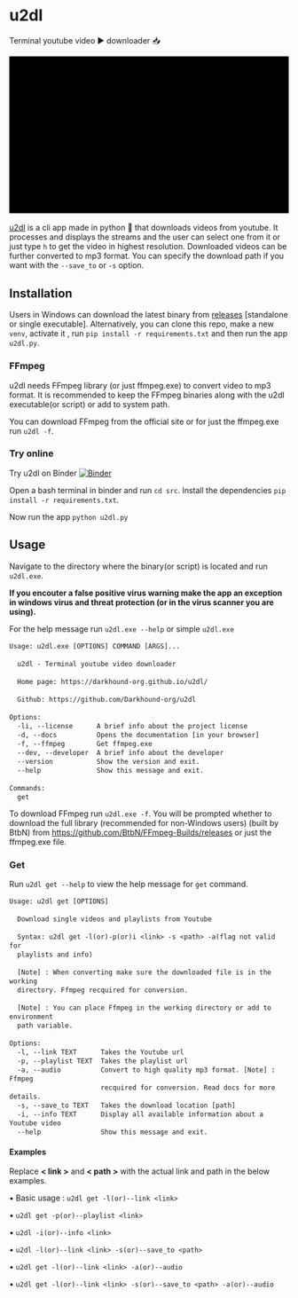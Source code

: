 # u2dl

Terminal youtube video ▶️ downloader 📥

![u2dl-version](/docs/u2dl-v.gif)

[u2dl](https://github.com/Darkhound-org/u2dl) is a cli app made in python 🐍 that downloads videos from youtube. It processes and displays the streams and the user can select one from it or just type `h` to get the video in highest resolution. Downloaded videos can be further converted to mp3 format. You can specify the download path if you want with the `--save_to` or `-s` option.

## Installation
Users in Windows can download the latest binary from [releases](https://github.com/Darkhound-org/u2dl/releases) [standalone or single executable]. Alternatively, you can clone this repo, make a new `venv`, activate it , run `pip install -r requirements.txt` and then run the app `u2dl.py`.

### FFmpeg 
u2dl needs FFmpeg library (or just ffmpeg.exe) to convert video to mp3 format. It is recommended to keep the FFmpeg binaries along with the u2dl executable(or script) or add to system path. 

You can download FFmpeg from the official site or for just the ffmpeg.exe run `u2dl -f`.

### Try online
Try u2dl on Binder
 [![Binder](https://mybinder.org/badge_logo.svg)](https://mybinder.org/v2/gh/Darkhound-org/u2dl/HEAD)

 Open a bash terminal in binder and run `cd src`.
 Install the dependencies `pip install -r requirements.txt`.

 Now run the app `python u2dl.py` 

## Usage
Navigate to the directory where the binary(or script) is located and run `u2dl.exe`. 

**If you encouter a false positive virus warning make the app an exception in windows virus and threat protection (or in the virus scanner you are using).**

For the help message run `u2dl.exe --help` or simple `u2dl.exe`
```
Usage: u2dl.exe [OPTIONS] COMMAND [ARGS]...

  u2dl - Terminal youtube video downloader

  Home page: https://darkhound-org.github.io/u2dl/

  Github: https://github.com/Darkhound-org/u2dl

Options:
  -li, --license      A brief info about the project license
  -d, --docs          Opens the documentation [in your browser]
  -f, --ffmpeg        Get ffmpeg.exe
  --dev, --developer  A brief info about the developer
  --version           Show the version and exit.
  --help              Show this message and exit.

Commands:
  get
```
To download FFmpeg run `u2dl.exe -f`. You will be prompted whether to download the full library (recommended for non-Windows users) (built by  BtbN) from https://github.com/BtbN/FFmpeg-Builds/releases or just the ffmpeg.exe file.

### Get
Run `u2dl get --help` to view the help message for `get` command.
```
Usage: u2dl get [OPTIONS]

  Download single videos and playlists from Youtube

  Syntax: u2dl get -l(or)-p(or)i <link> -s <path> -a(flag not valid for
  playlists and info)

  [Note] : When converting make sure the downloaded file is in the working
  directory. Ffmpeg recquired for conversion.

  [Note] : You can place Ffmpeg in the working directory or add to environment
  path variable.

Options:
  -l, --link TEXT      Takes the Youtube url
  -p, --playlist TEXT  Takes the playlist url
  -a, --audio          Convert to high quality mp3 format. [Note] : Ffmpeg
                       recquired for conversion. Read docs for more details.
  -s, --save_to TEXT   Takes the download location [path]
  -i, --info TEXT      Display all available information about a Youtube video
  --help               Show this message and exit.
```
#### Examples
Replace **< link >** and **< path >** with the actual link and path in the below examples.

▪ Basic usage : `u2dl get -l(or)--link <link>`

▪ `u2dl get -p(or)--playlist <link>`

▪ `u2dl -i(or)--info <link>`

▪ `u2dl -l(or)--link <link> -s(or)--save_to <path>`

▪ `u2dl get -l(or)--link <link> -a(or)--audio`

▪ `u2dl get -l(or)--link <link> -s(or)--save_to <path> -a(or)--audio`

